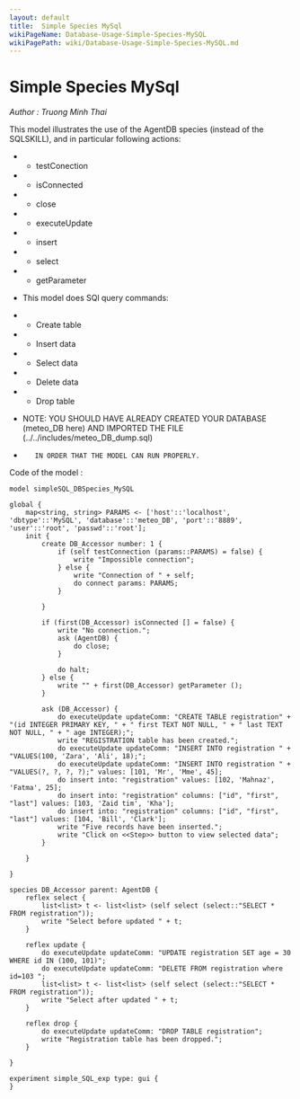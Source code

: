 ```yaml
---
layout: default
title:  Simple Species MySql
wikiPageName: Database-Usage-Simple-Species-MySQL
wikiPagePath: wiki/Database-Usage-Simple-Species-MySQL.md
---
```

[//]: # (keyword|concept_database)
#  Simple Species MySql


_Author : Truong Minh Thai_

 This model illustrates the use of the AgentDB species (instead of the SQLSKILL), and in particular following actions:

 *    - testConection
 
 *    - isConnected
 
 *    - close 
 
 *    - executeUpdate
 
 *    - insert
 
 *    - select
 
 *    - getParameter 
 
 
 *  This model does SQl query commands:
 
 * - Create table 
 
 * - Insert data
 
 * - Select data
 
 * - Delete data
 
 * - Drop table 
 
 
 *  NOTE: YOU SHOULD HAVE ALREADY CREATED YOUR DATABASE (meteo_DB here) AND IMPORTED THE FILE (../../includes/meteo_DB_dump.sql)
 *        IN ORDER THAT THE MODEL CAN RUN PROPERLY.


Code of the model : 

```
model simpleSQL_DBSpecies_MySQL

global {
	map<string, string> PARAMS <- ['host'::'localhost', 'dbtype'::'MySQL', 'database'::'meteo_DB', 'port'::'8889', 'user'::'root', 'passwd'::'root'];
	init {
		create DB_Accessor number: 1 {
			if (self testConnection (params::PARAMS) = false) {
				write "Impossible connection";
			} else {
				write "Connection of " + self;
				do connect params: PARAMS;
			}

		}

		if (first(DB_Accessor) isConnected [] = false) {
			write "No connection.";
			ask (AgentDB) {
				do close;
			}

			do halt;
		} else {
			write "" + first(DB_Accessor) getParameter ();
		}

		ask (DB_Accessor) {
			do executeUpdate updateComm: "CREATE TABLE registration" + "(id INTEGER PRIMARY KEY, " + " first TEXT NOT NULL, " + " last TEXT NOT NULL, " + " age INTEGER);";
			write "REGISTRATION table has been created.";
			do executeUpdate updateComm: "INSERT INTO registration " + "VALUES(100, 'Zara', 'Ali', 18);";
			do executeUpdate updateComm: "INSERT INTO registration " + "VALUES(?, ?, ?, ?);" values: [101, 'Mr', 'Mme', 45];
			do insert into: "registration" values: [102, 'Mahnaz', 'Fatma', 25];
			do insert into: "registration" columns: ["id", "first", "last"] values: [103, 'Zaid tim', 'Kha'];
			do insert into: "registration" columns: ["id", "first", "last"] values: [104, 'Bill', 'Clark'];
			write "Five records have been inserted.";
			write "Click on <<Step>> button to view selected data";
		}

	}

}

species DB_Accessor parent: AgentDB {
	reflex select {
		list<list> t <- list<list> (self select (select::"SELECT * FROM registration"));
		write "Select before updated " + t;
	}

	reflex update {
		do executeUpdate updateComm: "UPDATE registration SET age = 30 WHERE id IN (100, 101)";
		do executeUpdate updateComm: "DELETE FROM registration where id=103 ";
		list<list> t <- list<list> (self select (select::"SELECT * FROM registration"));
		write "Select after updated " + t;
	}

	reflex drop {
		do executeUpdate updateComm: "DROP TABLE registration";
		write "Registration table has been dropped.";
	}

}

experiment simple_SQL_exp type: gui {
}     
```
